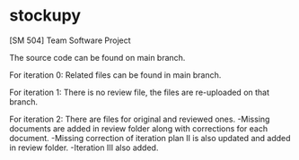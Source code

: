 # stockupy
[SM 504] Team Software Project

The source code can be found on main branch.

For iteration 0: Related files can be found in main branch.

For iteration 1: There is no review file, the files are re-uploaded on that branch. 

For iteration 2: There are files for original and reviewed ones. 
-Missing documents are added in review folder along with corrections for each document. 
-Missing correction of iteration plan II is also updated and added in review folder.
-Iteration III also added.
